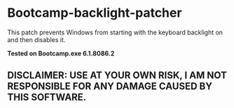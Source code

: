 # Bootcamp-backlight-patcher
This patch prevents Windows from starting with the keyboard backlight on and then disables it.

__Tested on Bootcamp.exe 6.1.8086.2__

## DISCLAIMER: USE AT YOUR OWN RISK, I AM NOT RESPONSIBLE FOR ANY DAMAGE CAUSED BY THIS SOFTWARE.
